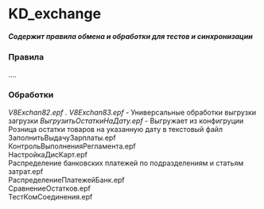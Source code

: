 # KD_exchange

##### Содержит правила обмена и обработки для тестов и синхронизации

### Правила
....


### Обработки

*V8Exchan82.epf* . *V8Exchan83.epf* - Универсальные обработки выгрузки загрузки
*ВыгрузитьОстаткиНаДату.epf* - Выгружает из конфигруции Розница остатки товаров на указанную дату в текстовый файл
ЗаполнитьВыдачуЗарплаты.epf  
КонтрольВыполненияРегламента.epf  
НастройкаДисКарт.epf  
Распределение банковских платежей по подразделениям и статьям затрат.epf  
РаспределениеПлатежейБанк.epf  
СравнениеОстатков.epf  
ТестКомСоединения.epf  

